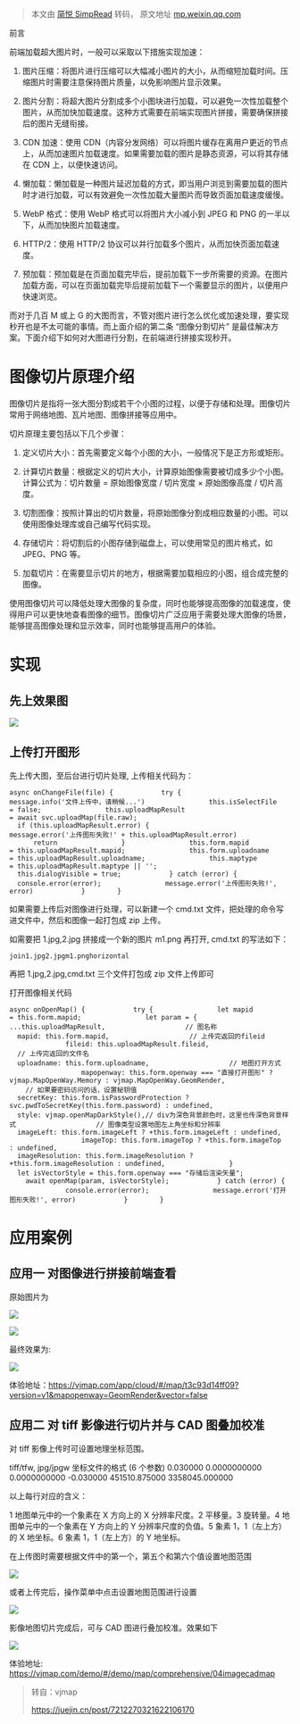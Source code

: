 > 本文由 [简悦 SimpRead](http://ksria.com/simpread/) 转码， 原文地址 [mp.weixin.qq.com](https://mp.weixin.qq.com/s/JQEDaoiKVeDO0s_zP-98Gw)

前言

前端加载超大图片时，一般可以采取以下措施实现加速：

1.  图片压缩：将图片进行压缩可以大幅减小图片的大小，从而缩短加载时间。压缩图片时需要注意保持图片质量，以免影响图片显示效果。
    
2.  图片分割：将超大图片分割成多个小图块进行加载，可以避免一次性加载整个图片，从而加快加载速度。这种方式需要在前端实现图片拼接，需要确保拼接后的图片无缝衔接。
    
3.  CDN 加速：使用 CDN（内容分发网络）可以将图片缓存在离用户更近的节点上，从而加速图片加载速度。如果需要加载的图片是静态资源，可以将其存储在 CDN 上，以便快速访问。
    
4.  懒加载：懒加载是一种图片延迟加载的方式，即当用户浏览到需要加载的图片时才进行加载，可以有效避免一次性加载大量图片而导致页面加载速度缓慢。
    
5.  WebP 格式：使用 WebP 格式可以将图片大小减小到 JPEG 和 PNG 的一半以下，从而加快图片加载速度。
    
6.  HTTP/2：使用 HTTP/2 协议可以并行加载多个图片，从而加快页面加载速度。
    
7.  预加载：预加载是在页面加载完毕后，提前加载下一步所需要的资源。在图片加载方面，可以在页面加载完毕后提前加载下一个需要显示的图片，以便用户快速浏览。
    

而对于几百 M 或上 G 的大图而言，不管对图片进行怎么优化或加速处理，要实现秒开也是不太可能的事情。而上面介绍的第二条 “图像分割切片” 是最佳解决方案。下面介绍下如何对大图进行分割，在前端进行拼接实现秒开。

图像切片原理介绍
========

图像切片是指将一张大图分割成若干个小图的过程，以便于存储和处理。图像切片常用于网络地图、瓦片地图、图像拼接等应用中。

切片原理主要包括以下几个步骤：

1.  定义切片大小：首先需要定义每个小图的大小，一般情况下是正方形或矩形。
    
2.  计算切片数量：根据定义的切片大小，计算原始图像需要被切成多少个小图。计算公式为：切片数量 = 原始图像宽度 / 切片宽度 × 原始图像高度 / 切片高度。
    
3.  切割图像：按照计算出的切片数量，将原始图像分割成相应数量的小图。可以使用图像处理库或自己编写代码实现。
    
4.  存储切片：将切割后的小图存储到磁盘上，可以使用常见的图片格式，如 JPEG、PNG 等。
    
5.  加载切片：在需要显示切片的地方，根据需要加载相应的小图，组合成完整的图像。
    

使用图像切片可以降低处理大图像的复杂度，同时也能够提高图像的加载速度，使得用户可以更快地查看图像的细节。图像切片广泛应用于需要处理大图像的场景，能够提高图像处理和显示效率，同时也能够提高用户的体验。

实现
==

先上效果图
-----

![](https://mmbiz.qpic.cn/sz_mmbiz_gif/zPh0erYjkib3OuQfoM4riaeoNSxO6LlcEE6IS8UfMI5bracr3JEsm9THLDMxIibVBAZCtg2tPZSOWibWfaZKUNYAiag/640?wx_fmt=gif)

上传打开图形
------

先上传大图，至后台进行切片处理, 上传相关代码为：

```
async onChangeFile(file) {            try {                message.info('文件上传中，请稍候...')                this.isSelectFile = false;                this.uploadMapResult = await svc.uploadMap(file.raw);                if (this.uploadMapResult.error) {                    message.error('上传图形失败!' + this.uploadMapResult.error)                    return                }                this.form.mapid = this.uploadMapResult.mapid;                this.form.uploadname = this.uploadMapResult.uploadname;                this.maptype = this.uploadMapResult.maptype || '';                this.dialogVisible = true;            } catch (error) {                console.error(error);                message.error('上传图形失败!', error)            }        }
```

如果需要上传后对图像进行处理，可以新建一个 cmd.txt 文件，把处理的命令写进文件中，然后和图像一起打包成 zip 上传。

如需要把 1.jpg,2.jpg 拼接成一个新的图片 m1.png 再打开, cmd.txt 的写法如下：

```
join1.jpg2.jpgm1.pnghorizontal
```

再把 1.jpg,2.jpg,cmd.txt 三个文件打包成 zip 文件上传即可

打开图像相关代码

```
async onOpenMap() {            try {                let mapid = this.form.mapid;                let param = {                    ...this.uploadMapResult,                    // 图名称                    mapid: this.form.mapid,                    // 上传完返回的fileid                    fileid: this.uploadMapResult.fileid,                    // 上传完返回的文件名                    uploadname: this.form.uploadname,                    // 地图打开方式                    mapopenway: this.form.openway === "直接打开图形" ? vjmap.MapOpenWay.Memory : vjmap.MapOpenWay.GeomRender,                    // 如果要密码访问的话，设置秘钥值                    secretKey: this.form.isPasswordProtection ? svc.pwdToSecretKey(this.form.password) : undefined,                    style: vjmap.openMapDarkStyle(),// div为深色背景颜色时，这里也传深色背景样式                    // 图像类型设置地图左上角坐标和分辨率                    imageLeft: this.form.imageLeft ? +this.form.imageLeft : undefined,                    imageTop: this.form.imageTop ? +this.form.imageTop : undefined,                    imageResolution: this.form.imageResolution ? +this.form.imageResolution : undefined,                }                let isVectorStyle = this.form.openway === "存储后渲染矢量";                await openMap(param, isVectorStyle);            } catch (error) {                console.error(error);                message.error('打开图形失败!', error)            }        }
```

应用案例
====

应用一 对图像进行拼接前端查看
---------------

原始图片为

![](https://mmbiz.qpic.cn/sz_mmbiz_png/zPh0erYjkib3OuQfoM4riaeoNSxO6LlcEESegibp8hMnOprw4PwrAG4jFldu3ictlAAFhMh9x8iapjKNfQBkgTEk2aQ/640?wx_fmt=png)

![](https://mmbiz.qpic.cn/sz_mmbiz_png/zPh0erYjkib3OuQfoM4riaeoNSxO6LlcEEeiblNlmq9hvhEHB5QG7A97jiaSz04Re4Q72ea2eh47nBYO7PSicyYicE8Q/640?wx_fmt=png)

最终效果为:

![](https://mmbiz.qpic.cn/sz_mmbiz_png/zPh0erYjkib3OuQfoM4riaeoNSxO6LlcEE9vDeTDWecQeENCj1ibEImqicMZCh6bf2GL26xWuk4ZxyWZRphG1RVwSA/640?wx_fmt=png)

体验地址：https://vjmap.com/app/cloud/#/map/t3c93d14ff09?version=v1&mapopenway=GeomRender&vector=false

应用二 对 tiff 影像进行切片并与 CAD 图叠加校准
-----------------------------

对 tiff 影像上传时可设置地理坐标范围。

tiff/tfw, jpg/jpgw 坐标文件的格式 (6 个参数) 0.030000 0.0000000000 0.0000000000 -0.030000 451510.875000 3358045.000000

以上每行对应的含义：

1 地图单元中的一个象素在 X 方向上的 X 分辨率尺度。2 平移量。3 旋转量。4 地图单元中的一个象素在 Y 方向上的 Y 分辨率尺度的负值。5 象素 1，1（左上方）的 X 地坐标。6 象素 1，1（左上方）的 Y 地坐标。

在上传图时需要根据文件中的第一个，第五个和第六个值设置地图范围

![](https://mmbiz.qpic.cn/sz_mmbiz_png/zPh0erYjkib3OuQfoM4riaeoNSxO6LlcEEBQSkQgBH0lCdusaibialMKNT7F2icrJJYE9eNhiaxVdia7QQ3Aww4VnjzKg/640?wx_fmt=png)

或者上传完后，操作菜单中点击设置地图范围进行设置

![](https://mmbiz.qpic.cn/sz_mmbiz_png/zPh0erYjkib3OuQfoM4riaeoNSxO6LlcEEyibiaia8aJic1FIGpTPDk21NMNnLzdEjgC24EzmnORGmnNlM72DpgwHuuw/640?wx_fmt=png)

影像地图切片完成后，可与 CAD 图进行叠加校准。效果如下

![](https://mmbiz.qpic.cn/sz_mmbiz_png/zPh0erYjkib3OuQfoM4riaeoNSxO6LlcEEVUeD9zgW7eUMdvsFgELqIMcdTIHaBagobMTiah4RVDmDoPjP8icribUKg/640?wx_fmt=png)

体验地址: https://vjmap.com/demo/#/demo/map/comprehensive/04imagecadmap

> 转自：vjmap
> 
> https://juejin.cn/post/7212270321622106170